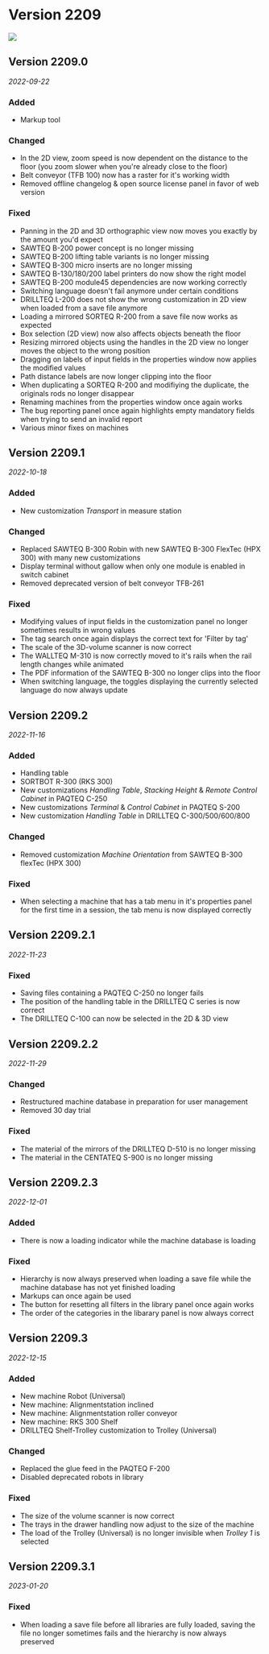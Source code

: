 # Version 2209

![](../../../.gitbook/assets/2209.png)

## Version 2209.0
_2022-09-22_

### Added

* Markup tool

### Changed

* In the 2D view, zoom speed is now dependent on the distance to the floor (you zoom slower when you're already close to the floor)
* Belt conveyor (TFB 100) now has a raster for it's working width
* Removed offline changelog & open source license panel in favor of web version

### Fixed

* Panning in the 2D and 3D orthographic view now moves you exactly by the amount you'd expect
* SAWTEQ B-200 power concept is no longer missing
* SAWTEQ B-200 lifting table variants is no longer missing
* SAWTEQ B-300 micro inserts are no longer missing
* SAWTEQ B-130/180/200 label printers do now show the right model
* SAWTEQ B-200 module45 dependencies are now working correctly
* Switching language doesn't fail anymore under certain conditions
* DRILLTEQ L-200 does not show the wrong customization in 2D view when loaded from a save file anymore
* Loading a mirrored SORTEQ R-200 from a save file now works as expected
* Box selection (2D view) now also affects objects beneath the floor
* Resizing mirrored objects using the handles in the 2D view no longer moves the object to the wrong position
* Dragging on labels of input fields in the properties window now applies the modified values
* Path distance labels are now longer clipping into the floor
* When duplicating a SORTEQ R-200 and modifiying the duplicate, the originals rods no longer disappear
* Renaming machines from the properties window once again works
* The bug reporting panel once again highlights empty mandatory fields when trying to send an invalid report
* Various minor fixes on machines

## Version 2209.1
_2022-10-18_

### Added

* New customization _Transport_ in measure station

### Changed

* Replaced SAWTEQ B-300 Robin with new SAWTEQ B-300 FlexTec (HPX 300) with many new customizations
* Display terminal without gallow when only one module is enabled in switch cabinet
* Removed deprecated version of belt conveyor TFB-261

### Fixed

* Modifying values of input fields in the customization panel no longer sometimes results in wrong values
* The tag search once again displays the correct text for 'Filter by tag'
* The scale of the 3D-volume scanner is now correct
* The WALLTEQ M-310 is now correctly moved to it's rails when the rail length changes while animated
* The PDF information of the SAWTEQ B-300 no longer clips into the floor
* When switching language, the toggles displaying the currently selected language do now always update


## Version 2209.2
_2022-11-16_

### Added

* Handling table
* SORTBOT R-300 (RKS 300)
* New customizations _Handling Table_, _Stacking Height_ & _Remote Control Cabinet_ in PAQTEQ C-250
* New customizations _Terminal_ & _Control Cabinet_ in PAQTEQ S-200
* New customization _Handling Table_ in DRILLTEQ C-300/500/600/800

### Changed

* Removed customization _Machine Orientation_ from SAWTEQ B-300 flexTec (HPX 300)

### Fixed

* When selecting a machine that has a tab menu in it's properties panel for the first time in a session, the tab menu is now displayed correctly

## Version 2209.2.1
_2022-11-23_

### Fixed

* Saving files containing a PAQTEQ C-250 no longer fails
* The position of the handling table in the DRILLTEQ C series is now correct
* The DRILLTEQ C-100 can now be selected in the 2D & 3D view

## Version 2209.2.2
_2022-11-29_

### Changed

* Restructured machine database in preparation for user management
* Removed 30 day trial

### Fixed

* The material of the mirrors of the DRILLTEQ D-510 is no longer missing
* The material in the CENTATEQ S-900 is no longer missing

## Version 2209.2.3
_2022-12-01_

### Added

* There is now a loading indicator while the machine database is loading

### Fixed

* Hierarchy is now always preserved when loading a save file while the machine database has not yet finished loading
* Markups can once again be used
* The button for resetting all filters in the library panel once again works
* The order of the categories in the libarary panel is now always correct

## Version 2209.3
_2022-12-15_

### Added

* New machine Robot (Universal)
* New machine: Alignmentstation inclined
* New machine: Alignmentstation roller conveyor
* New machine: RKS 300 Shelf
* DRILLTEQ Shelf-Trolley customization to Trolley (Universal)

### Changed

* Replaced the glue feed in the PAQTEQ F-200
* Disabled deprecated robots in library

### Fixed

* The size of the volume scanner is now correct
* The trays in the drawer handling now adjust to the size of the machine
* The load of the Trolley (Universal) is no longer invisible when _Trolley 1_ is selected

## Version 2209.3.1
_2023-01-20_

### Fixed

* When loading a save file before all libraries are fully loaded, saving the file no longer sometimes fails and the hierarchy is now always preserved
